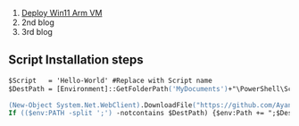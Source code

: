 1. [Deploy Win11 Arm VM](https://ayanmullick.github.io/AzIaaS/?path=https://raw.githubusercontent.com/Ayanmullick/AzIaaS/master/Blog/DeployWindows11ArmVM.md)
2. 2nd blog
3. 3rd blog  

   

## Script Installation steps

```ps
$Script   = 'Hello-World' #Replace with Script name
$DestPath = [Environment]::GetFolderPath('MyDocuments')+"\PowerShell\Scripts"  #User's default script folder

(New-Object System.Net.WebClient).DownloadFile("https://github.com/Ayanmullick/AzIaaS/raw/master/$Script.ps1","$DestPath\$Script.ps1")   #Download script
If (($env:PATH -split ';') -notcontains $DestPath) {$env:Path += ";$DestPath"} #Add Script folder path to environment variable, if not present, for intellisense.
```

